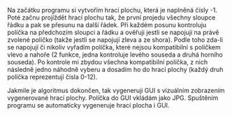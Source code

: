 Na začátku programu si vytvořím hrací plochu, která je naplněná čísly -1. Poté začnu projíždět hrací plochu tak, že první projedu všechny sloupce řádku a pak se přesunu na další řádek. Při každém posunu kontroluju políčka na předchozím sloupci a řádku a ověřuji jestli se napojují na právě zvolené políčko (takže jestli se napojují zleva a ze shora). Podle toho zda-li se napojují či nikoliv vyřadím políčka, které nejsou kompatibilní s políčkem vlevo a nahoře (2 funkce, jedna kontroluje levého souseda a druhá horního souseda). Po kontrole mi zbydou všechna kompatibilní políčka, z nich následně jedno náhodně vyberu a dosadím ho do hrací plochy (každý druh políčka reprezentují čísla 0-12).

Jakmile je algoritmus dokončen, tak vygeneruji GUI s vizuálním zobrazením vygenerované hrací plochy. Políčka do GUI vkládám jako JPG.
Spuštěním programu se automaticky vygeneruje hrací plocha i GUI.
